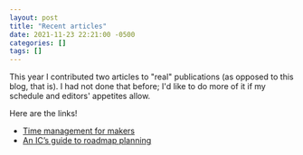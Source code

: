 ```yaml
---
layout: post
title: "Recent articles"
date: 2021-11-23 22:21:00 -0500
categories: []
tags: []
---
```


This year I contributed two articles to "real" publications (as opposed to this blog, that is). I had not done that before; I'd like to do more of it if my schedule and editors' appetites allow.

Here are the links!

* [Time management for makers](https://github.com/readme/guides/time-management-software-engineers)
* [An IC’s guide to roadmap planning](https://increment.com/planning/individual-contributors-guide-to-roadmap-planning/)

